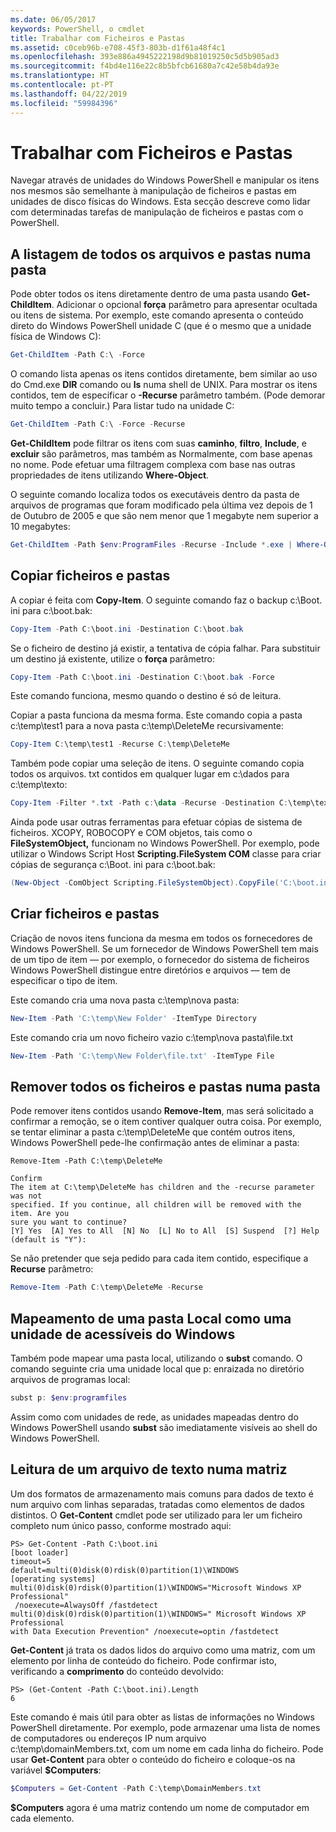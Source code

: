 ```yaml
---
ms.date: 06/05/2017
keywords: PowerShell, o cmdlet
title: Trabalhar com Ficheiros e Pastas
ms.assetid: c0ceb96b-e708-45f3-803b-d1f61a48f4c1
ms.openlocfilehash: 393e886a4945222198d9b81019250c5d5b905ad3
ms.sourcegitcommit: f4bd4e116e22c8b5bfcb61680a7c42e58b4da93e
ms.translationtype: HT
ms.contentlocale: pt-PT
ms.lasthandoff: 04/22/2019
ms.locfileid: "59984396"
---
```

# <a name="working-with-files-and-folders"></a>Trabalhar com Ficheiros e Pastas

Navegar através de unidades do Windows PowerShell e manipular os itens nos mesmos são semelhante à manipulação de ficheiros e pastas em unidades de disco físicas do Windows. Esta secção descreve como lidar com determinadas tarefas de manipulação de ficheiros e pastas com o PowerShell.

## <a name="listing-all-the-files-and-folders-within-a-folder"></a>A listagem de todos os arquivos e pastas numa pasta

Pode obter todos os itens diretamente dentro de uma pasta usando **Get-ChildItem**. Adicionar o opcional **força** parâmetro para apresentar ocultada ou itens de sistema. Por exemplo, este comando apresenta o conteúdo direto do Windows PowerShell unidade C (que é o mesmo que a unidade física de Windows C):

```powershell
Get-ChildItem -Path C:\ -Force
```

O comando lista apenas os itens contidos diretamente, bem similar ao uso do Cmd.exe **DIR** comando ou **ls** numa shell de UNIX. Para mostrar os itens contidos, tem de especificar o **-Recurse** parâmetro também. (Pode demorar muito tempo a concluir.) Para listar tudo na unidade C:

```powershell
Get-ChildItem -Path C:\ -Force -Recurse
```

**Get-ChildItem** pode filtrar os itens com suas **caminho**, **filtro**, **Include**, e **excluir** são parâmetros, mas também as Normalmente, com base apenas no nome. Pode efetuar uma filtragem complexa com base nas outras propriedades de itens utilizando **Where-Object**.

O seguinte comando localiza todos os executáveis dentro da pasta de arquivos de programas que foram modificado pela última vez depois de 1 de Outubro de 2005 e que são nem menor que 1 megabyte nem superior a 10 megabytes:

```powershell
Get-ChildItem -Path $env:ProgramFiles -Recurse -Include *.exe | Where-Object -FilterScript {($_.LastWriteTime -gt '2005-10-01') -and ($_.Length -ge 1mb) -and ($_.Length -le 10mb)}
```

## <a name="copying-files-and-folders"></a>Copiar ficheiros e pastas

A copiar é feita com **Copy-Item**. O seguinte comando faz o backup c:\\Boot. ini para c:\\boot.bak:

```powershell
Copy-Item -Path C:\boot.ini -Destination C:\boot.bak
```

Se o ficheiro de destino já existir, a tentativa de cópia falhar. Para substituir um destino já existente, utilize o **força** parâmetro:

```powershell
Copy-Item -Path C:\boot.ini -Destination C:\boot.bak -Force
```

Este comando funciona, mesmo quando o destino é só de leitura.

Copiar a pasta funciona da mesma forma. Este comando copia a pasta c:\\temp\\test1 para a nova pasta c:\\temp\\DeleteMe recursivamente:

```powershell
Copy-Item C:\temp\test1 -Recurse C:\temp\DeleteMe
```

Também pode copiar uma seleção de itens. O seguinte comando copia todos os arquivos. txt contidos em qualquer lugar em c:\\dados para c:\\temp\\texto:

```powershell
Copy-Item -Filter *.txt -Path c:\data -Recurse -Destination C:\temp\text
```

Ainda pode usar outras ferramentas para efetuar cópias de sistema de ficheiros. XCOPY, ROBOCOPY e COM objetos, tais como o **FileSystemObject,** funcionam no Windows PowerShell. Por exemplo, pode utilizar o Windows Script Host **Scripting.FileSystem COM** classe para criar cópias de segurança c:\\Boot. ini para c:\\boot.bak:

```powershell
(New-Object -ComObject Scripting.FileSystemObject).CopyFile('C:\boot.ini', 'C:\boot.bak')
```

## <a name="creating-files-and-folders"></a>Criar ficheiros e pastas

Criação de novos itens funciona da mesma em todos os fornecedores de Windows PowerShell. Se um fornecedor de Windows PowerShell tem mais de um tipo de item — por exemplo, o fornecedor do sistema de ficheiros Windows PowerShell distingue entre diretórios e arquivos — tem de especificar o tipo de item.

Este comando cria uma nova pasta c:\\temp\\nova pasta:

```powershell
New-Item -Path 'C:\temp\New Folder' -ItemType Directory
```

Este comando cria um novo ficheiro vazio c:\\temp\\nova pasta\\file.txt

```powershell
New-Item -Path 'C:\temp\New Folder\file.txt' -ItemType File
```

## <a name="removing-all-files-and-folders-within-a-folder"></a>Remover todos os ficheiros e pastas numa pasta

Pode remover itens contidos usando **Remove-Item**, mas será solicitado a confirmar a remoção, se o item contiver qualquer outra coisa. Por exemplo, se tentar eliminar a pasta c:\\temp\\DeleteMe que contém outros itens, Windows PowerShell pede-lhe confirmação antes de eliminar a pasta:

```
Remove-Item -Path C:\temp\DeleteMe

Confirm
The item at C:\temp\DeleteMe has children and the -recurse parameter was not
specified. If you continue, all children will be removed with the item. Are you
sure you want to continue?
[Y] Yes  [A] Yes to All  [N] No  [L] No to All  [S] Suspend  [?] Help
(default is "Y"):
```

Se não pretender que seja pedido para cada item contido, especifique a **Recurse** parâmetro:

```powershell
Remove-Item -Path C:\temp\DeleteMe -Recurse
```

## <a name="mapping-a-local-folder-as-a-windows-accessible-drive"></a>Mapeamento de uma pasta Local como uma unidade de acessíveis do Windows

Também pode mapear uma pasta local, utilizando o **subst** comando. O comando seguinte cria uma unidade local que p: enraizada no diretório arquivos de programas local:

```powershell
subst p: $env:programfiles
```

Assim como com unidades de rede, as unidades mapeadas dentro do Windows PowerShell usando **subst** são imediatamente visíveis ao shell do Windows PowerShell.

## <a name="reading-a-text-file-into-an-array"></a>Leitura de um arquivo de texto numa matriz

Um dos formatos de armazenamento mais comuns para dados de texto é num arquivo com linhas separadas, tratadas como elementos de dados distintos. O **Get-Content** cmdlet pode ser utilizado para ler um ficheiro completo num único passo, conforme mostrado aqui:

```
PS> Get-Content -Path C:\boot.ini
[boot loader]
timeout=5
default=multi(0)disk(0)rdisk(0)partition(1)\WINDOWS
[operating systems]
multi(0)disk(0)rdisk(0)partition(1)\WINDOWS="Microsoft Windows XP Professional"
 /noexecute=AlwaysOff /fastdetect
multi(0)disk(0)rdisk(0)partition(1)\WINDOWS=" Microsoft Windows XP Professional
with Data Execution Prevention" /noexecute=optin /fastdetect
```

**Get-Content** já trata os dados lidos do arquivo como uma matriz, com um elemento por linha de conteúdo do ficheiro. Pode confirmar isto, verificando a **comprimento** do conteúdo devolvido:

```
PS> (Get-Content -Path C:\boot.ini).Length
6
```

Este comando é mais útil para obter as listas de informações no Windows PowerShell diretamente. Por exemplo, pode armazenar uma lista de nomes de computadores ou endereços IP num arquivo c:\\temp\\domainMembers.txt, com um nome em cada linha do ficheiro. Pode usar **Get-Content** para obter o conteúdo do ficheiro e coloque-os na variável **$Computers**:

```powershell
$Computers = Get-Content -Path C:\temp\DomainMembers.txt
```

**$Computers** agora é uma matriz contendo um nome de computador em cada elemento.
